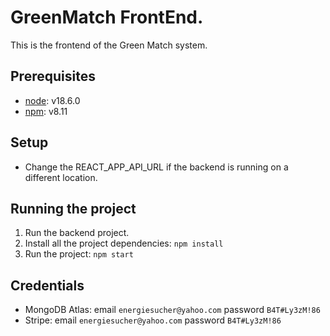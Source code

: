 # GreenMatch FrontEnd.
This is the frontend of the Green Match system.

## Prerequisites
- [node](https://nodejs.org/en/): v18.6.0
- [npm](https://www.npmjs.com/): v8.11

## Setup
- Change the REACT_APP_API_URL if the backend is running on a different location.

## Running the project
1. Run the backend project.
2. Install all the project dependencies: ```npm install```
3. Run the project: ```npm start```

## Credentials
- MongoDB Atlas: email ```energiesucher@yahoo.com``` password ```B4T#Ly3zM!86```
- Stripe: email ```energiesucher@yahoo.com``` password ```B4T#Ly3zM!86```


